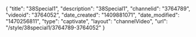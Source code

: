 {
    "title": "38Special1",
    "description": "38Special1",
    "channelid": "3764789",
    "videoid": "3764052",
    "date_created": "1409881071",
    "date_modified": "1470256811",
    "type": "captivate",
    "layout": "channelVideo",
    "url": "\/style\/38special1\/3764789-3764052"
}